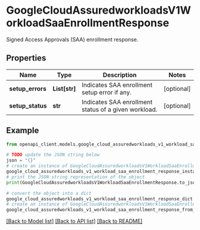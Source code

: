 # GoogleCloudAssuredworkloadsV1WorkloadSaaEnrollmentResponse

Signed Access Approvals (SAA) enrollment response.

## Properties

Name | Type | Description | Notes
------------ | ------------- | ------------- | -------------
**setup_errors** | **List[str]** | Indicates SAA enrollment setup error if any. | [optional] 
**setup_status** | **str** | Indicates SAA enrollment status of a given workload. | [optional] 

## Example

```python
from openapi_client.models.google_cloud_assuredworkloads_v1_workload_saa_enrollment_response import GoogleCloudAssuredworkloadsV1WorkloadSaaEnrollmentResponse

# TODO update the JSON string below
json = "{}"
# create an instance of GoogleCloudAssuredworkloadsV1WorkloadSaaEnrollmentResponse from a JSON string
google_cloud_assuredworkloads_v1_workload_saa_enrollment_response_instance = GoogleCloudAssuredworkloadsV1WorkloadSaaEnrollmentResponse.from_json(json)
# print the JSON string representation of the object
print(GoogleCloudAssuredworkloadsV1WorkloadSaaEnrollmentResponse.to_json())

# convert the object into a dict
google_cloud_assuredworkloads_v1_workload_saa_enrollment_response_dict = google_cloud_assuredworkloads_v1_workload_saa_enrollment_response_instance.to_dict()
# create an instance of GoogleCloudAssuredworkloadsV1WorkloadSaaEnrollmentResponse from a dict
google_cloud_assuredworkloads_v1_workload_saa_enrollment_response_from_dict = GoogleCloudAssuredworkloadsV1WorkloadSaaEnrollmentResponse.from_dict(google_cloud_assuredworkloads_v1_workload_saa_enrollment_response_dict)
```
[[Back to Model list]](../README.md#documentation-for-models) [[Back to API list]](../README.md#documentation-for-api-endpoints) [[Back to README]](../README.md)


